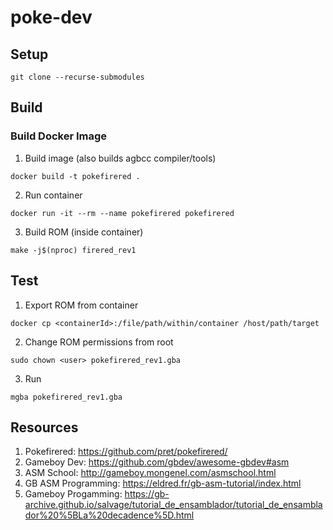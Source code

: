 # poke-dev

## Setup
```
git clone --recurse-submodules
```

## Build

### Build Docker Image
1. Build image (also builds agbcc compiler/tools)
```
docker build -t pokefirered .
```

2. Run container
```
docker run -it --rm --name pokefirered pokefirered
```

3. Build ROM (inside container)
```
make -j$(nproc) firered_rev1
```

## Test
1. Export ROM from container
```
docker cp <containerId>:/file/path/within/container /host/path/target
```

2. Change ROM permissions from root
```
sudo chown <user> pokefirered_rev1.gba
```

3. Run
```
mgba pokefirered_rev1.gba
```

## Resources
1. Pokefirered: https://github.com/pret/pokefirered/ 
2. Gameboy Dev: https://github.com/gbdev/awesome-gbdev#asm
3. ASM School: http://gameboy.mongenel.com/asmschool.html
4. GB ASM Programming: https://eldred.fr/gb-asm-tutorial/index.html 
5. Gameboy Progamming: https://gb-archive.github.io/salvage/tutorial_de_ensamblador/tutorial_de_ensamblador%20%5BLa%20decadence%5D.html 
